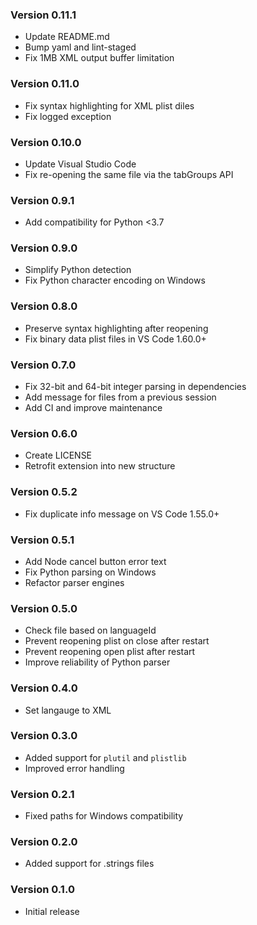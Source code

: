 ### Version 0.11.1
- Update README.md
- Bump yaml and lint-staged
- Fix 1MB XML output buffer limitation

### Version 0.11.0
- Fix syntax highlighting for XML plist diles
- Fix logged exception

### Version 0.10.0
- Update Visual Studio Code
- Fix re-opening the same file via the tabGroups API

### Version 0.9.1
- Add compatibility for Python <3.7

### Version 0.9.0
- Simplify Python detection
- Fix Python character encoding on Windows

### Version 0.8.0
- Preserve syntax highlighting after reopening
- Fix binary data plist files in VS Code 1.60.0+

### Version 0.7.0
- Fix 32-bit and 64-bit integer parsing in dependencies
- Add message for files from a previous session
- Add CI and improve maintenance

### Version 0.6.0
- Create LICENSE
- Retrofit extension into new structure

### Version 0.5.2
- Fix duplicate info message on VS Code 1.55.0+

### Version 0.5.1
- Add Node cancel button error text
- Fix Python parsing on Windows
- Refactor parser engines

### Version 0.5.0
- Check file based on languageId
- Prevent reopening plist on close after restart
- Prevent reopening open plist after restart
- Improve reliability of Python parser

### Version 0.4.0
- Set langauge to XML

### Version 0.3.0

- Added support for `plutil` and `plistlib`
- Improved error handling

### Version 0.2.1

- Fixed paths for Windows compatibility

### Version 0.2.0

- Added support for .strings files

### Version 0.1.0

- Initial release

